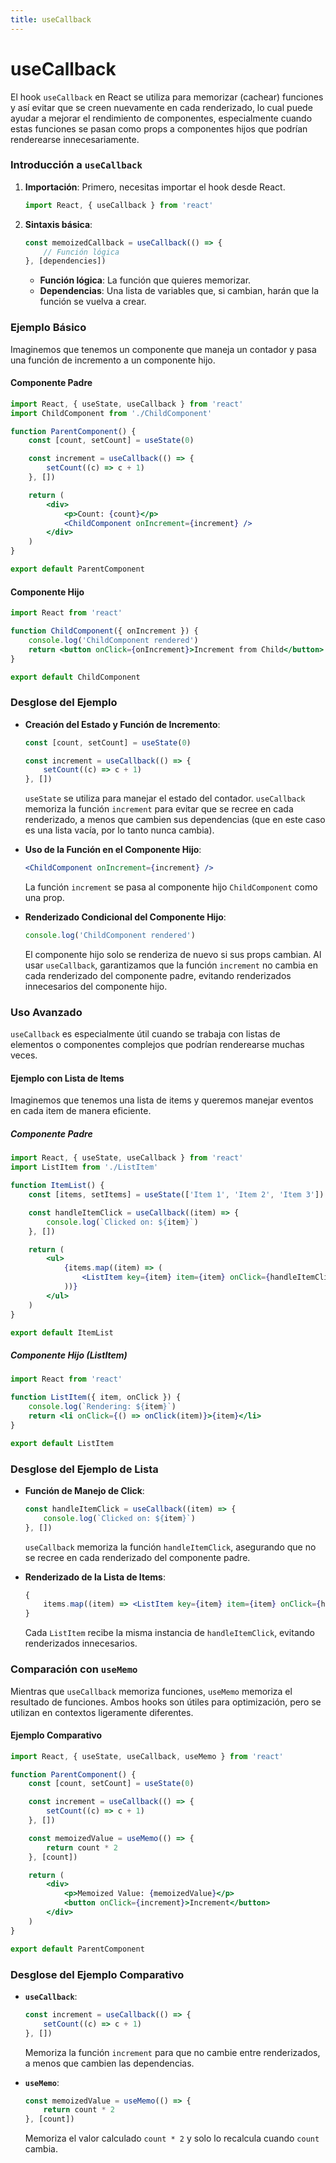 ```yaml
---
title: useCallback
---
```



# useCallback

El hook `useCallback` en React se utiliza para memorizar (cachear) funciones y así evitar que se creen nuevamente en cada renderizado, lo cual puede ayudar a mejorar el rendimiento de componentes, especialmente cuando estas funciones se pasan como props a componentes hijos que podrían renderearse innecesariamente.

### Introducción a `useCallback`

1. **Importación**: Primero, necesitas importar el hook desde React.

    ```jsx
    import React, { useCallback } from 'react'
    ```

2. **Sintaxis básica**:
    ```jsx
    const memoizedCallback = useCallback(() => {
        // Función lógica
    }, [dependencies])
    ```
    - **Función lógica**: La función que quieres memorizar.
    - **Dependencias**: Una lista de variables que, si cambian, harán que la función se vuelva a crear.

### Ejemplo Básico

Imaginemos que tenemos un componente que maneja un contador y pasa una función de incremento a un componente hijo.

#### Componente Padre

```jsx
import React, { useState, useCallback } from 'react'
import ChildComponent from './ChildComponent'

function ParentComponent() {
    const [count, setCount] = useState(0)

    const increment = useCallback(() => {
        setCount((c) => c + 1)
    }, [])

    return (
        <div>
            <p>Count: {count}</p>
            <ChildComponent onIncrement={increment} />
        </div>
    )
}

export default ParentComponent
```

#### Componente Hijo

```jsx
import React from 'react'

function ChildComponent({ onIncrement }) {
    console.log('ChildComponent rendered')
    return <button onClick={onIncrement}>Increment from Child</button>
}

export default ChildComponent
```

### Desglose del Ejemplo

-   **Creación del Estado y Función de Incremento**:

    ```jsx
    const [count, setCount] = useState(0)

    const increment = useCallback(() => {
        setCount((c) => c + 1)
    }, [])
    ```

    `useState` se utiliza para manejar el estado del contador. `useCallback` memoriza la función `increment` para evitar que se recree en cada renderizado, a menos que cambien sus dependencias (que en este caso es una lista vacía, por lo tanto nunca cambia).

-   **Uso de la Función en el Componente Hijo**:

    ```jsx
    <ChildComponent onIncrement={increment} />
    ```

    La función `increment` se pasa al componente hijo `ChildComponent` como una prop.

-   **Renderizado Condicional del Componente Hijo**:
    ```jsx
    console.log('ChildComponent rendered')
    ```
    El componente hijo solo se renderiza de nuevo si sus props cambian. Al usar `useCallback`, garantizamos que la función `increment` no cambia en cada renderizado del componente padre, evitando renderizados innecesarios del componente hijo.

### Uso Avanzado

`useCallback` es especialmente útil cuando se trabaja con listas de elementos o componentes complejos que podrían renderearse muchas veces.

#### Ejemplo con Lista de Items

Imaginemos que tenemos una lista de items y queremos manejar eventos en cada item de manera eficiente.

##### Componente Padre

```jsx
import React, { useState, useCallback } from 'react'
import ListItem from './ListItem'

function ItemList() {
    const [items, setItems] = useState(['Item 1', 'Item 2', 'Item 3'])

    const handleItemClick = useCallback((item) => {
        console.log(`Clicked on: ${item}`)
    }, [])

    return (
        <ul>
            {items.map((item) => (
                <ListItem key={item} item={item} onClick={handleItemClick} />
            ))}
        </ul>
    )
}

export default ItemList
```

##### Componente Hijo (ListItem)

```jsx
import React from 'react'

function ListItem({ item, onClick }) {
    console.log(`Rendering: ${item}`)
    return <li onClick={() => onClick(item)}>{item}</li>
}

export default ListItem
```

### Desglose del Ejemplo de Lista

-   **Función de Manejo de Click**:

    ```jsx
    const handleItemClick = useCallback((item) => {
        console.log(`Clicked on: ${item}`)
    }, [])
    ```

    `useCallback` memoriza la función `handleItemClick`, asegurando que no se recree en cada renderizado del componente padre.

-   **Renderizado de la Lista de Items**:
    ```jsx
    {
        items.map((item) => <ListItem key={item} item={item} onClick={handleItemClick} />)
    }
    ```
    Cada `ListItem` recibe la misma instancia de `handleItemClick`, evitando renderizados innecesarios.

### Comparación con `useMemo`

Mientras que `useCallback` memoriza funciones, `useMemo` memoriza el resultado de funciones. Ambos hooks son útiles para optimización, pero se utilizan en contextos ligeramente diferentes.

#### Ejemplo Comparativo

```jsx
import React, { useState, useCallback, useMemo } from 'react'

function ParentComponent() {
    const [count, setCount] = useState(0)

    const increment = useCallback(() => {
        setCount((c) => c + 1)
    }, [])

    const memoizedValue = useMemo(() => {
        return count * 2
    }, [count])

    return (
        <div>
            <p>Memoized Value: {memoizedValue}</p>
            <button onClick={increment}>Increment</button>
        </div>
    )
}

export default ParentComponent
```

### Desglose del Ejemplo Comparativo

-   **`useCallback`**:

    ```jsx
    const increment = useCallback(() => {
        setCount((c) => c + 1)
    }, [])
    ```

    Memoriza la función `increment` para que no cambie entre renderizados, a menos que cambien las dependencias.

-   **`useMemo`**:
    ```jsx
    const memoizedValue = useMemo(() => {
        return count * 2
    }, [count])
    ```
    Memoriza el valor calculado `count * 2` y solo lo recalcula cuando `count` cambia.
